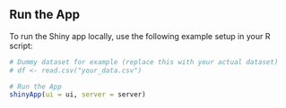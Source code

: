 ## Run the App

To run the Shiny app locally, use the following example setup in your R script:

```r
# Dummy dataset for example (replace this with your actual dataset)
# df <- read.csv("your_data.csv")

# Run the App
shinyApp(ui = ui, server = server)
